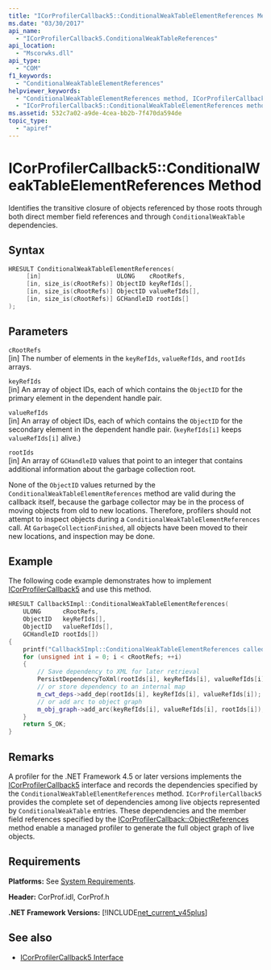 ```yaml
---
title: "ICorProfilerCallback5::ConditionalWeakTableElementReferences Method"
ms.date: "03/30/2017"
api_name:
  - "ICorProfilerCallback5.ConditionalWeakTableReferences"
api_location:
  - "Mscorwks.dll"
api_type:
  - "COM"
f1_keywords:
  - "ConditionalWeakTableElementReferences"
helpviewer_keywords:
  - "ConditionalWeakTableElementReferences method, ICorProfilerCallback5 interface [.NET Framework profiling]"
  - "ICorProfilerCallback5::ConditionalWeakTableElementReferences method [.NET Framework profiling]"
ms.assetid: 532c7a02-a9de-4cea-bb2b-7f470da594de
topic_type:
  - "apiref"
---
```


# ICorProfilerCallback5::ConditionalWeakTableElementReferences Method

Identifies the transitive closure of objects referenced by those roots through both direct member field references and through `ConditionalWeakTable` dependencies.

## Syntax

```cpp
HRESULT ConditionalWeakTableElementReferences(
     [in]                     ULONG    cRootRefs,
     [in, size_is(cRootRefs)] ObjectID keyRefIds[],
     [in, size_is(cRootRefs)] ObjectID valueRefIds[],
     [in, size_is(cRootRefs)] GCHandleID rootIds[]
);
```

## Parameters

`cRootRefs`\
[in] The number of elements in the `keyRefIds`, `valueRefIds`, and `rootIds` arrays.

`keyRefIds`\
[in] An array of object IDs, each of which contains the `ObjectID` for the primary element in the dependent handle pair.

`valueRefIds`\
[in] An array of object IDs, each of which contains the `ObjectID` for the secondary element in the dependent handle pair. (`keyRefIds[i]` keeps `valueRefIds[i]` alive.)

`rootIds`\
[in] An array of `GCHandleID` values that point to an integer that contains additional information about the garbage collection root.

None of the `ObjectID` values returned by the `ConditionalWeakTableElementReferences` method are valid during the callback itself, because the garbage collector may be in the process of moving objects from old to new locations. Therefore, profilers should not attempt to inspect objects during a `ConditionalWeakTableElementReferences` call. At `GarbageCollectionFinished`, all objects have been moved to their new locations, and inspection may be done.

## Example

The following code example demonstrates how to implement [ICorProfilerCallback5](icorprofilercallback5-interface.md) and use this method.

```cpp
HRESULT Callback5Impl::ConditionalWeakTableElementReferences(
    ULONG      cRootRefs,
    ObjectID   keyRefIds[],
    ObjectID   valueRefIds[],
    GCHandleID rootIds[])
{
    printf("Callback5Impl::ConditionalWeakTableElementReferences called\n");
    for (unsigned int i = 0; i < cRootRefs; ++i)
    {
        // Save dependency to XML for later retrieval
        PersistDependencyToXml(rootIds[i], keyRefIds[i], valueRefIds[i]);
        // or store dependency to an internal map
        m_cwt_deps->add_dep(rootIds[i], keyRefIds[i], valueRefIds[i]);
        // or add arc to object graph
        m_obj_graph->add_arc(keyRefIds[i], valueRefIds[i], rootIds[i]);
    }
    return S_OK;
}
```

## Remarks

A profiler for the .NET Framework 4.5 or later versions implements the [ICorProfilerCallback5](icorprofilercallback5-interface.md) interface and records the dependencies specified by the `ConditionalWeakTableElementReferences` method. `ICorProfilerCallback5` provides the complete set of dependencies among live objects represented by `ConditionalWeakTable` entries. These dependencies and the member field references specified by the [ICorProfilerCallback::ObjectReferences](icorprofilercallback-objectreferences-method.md) method enable a managed profiler to generate the full object graph of live objects.

## Requirements

**Platforms:** See [System Requirements](../../../../docs/framework/get-started/system-requirements.md).

**Header:** CorProf.idl, CorProf.h

**.NET Framework Versions:** [!INCLUDE[net_current_v45plus](../../../../includes/net-current-v45plus-md.md)]

## See also

- [ICorProfilerCallback5 Interface](icorprofilercallback5-interface.md)
